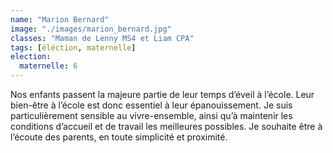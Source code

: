 ```yaml
---
name: "Marion Bernard"
image: "./images/marion_bernard.jpg"
classes: "Maman de Lenny MS4 et Liam CPA"
tags: [éléction, maternelle]
election:
  maternelle: 6
---
```


Nos enfants passent la majeure partie de leur temps d’éveil à l’école. Leur bien-être à l’école est donc essentiel à leur épanouissement. Je suis particulièrement sensible au vivre-ensemble, ainsi qu’à maintenir les conditions d’accueil et de travail les meilleures possibles. Je souhaite être à l’écoute des parents, en toute simplicité et proximité.